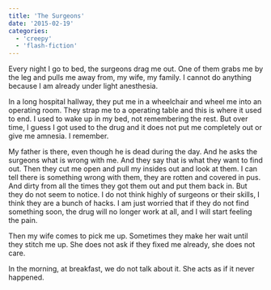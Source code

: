 ```yaml
---
title: 'The Surgeons'
date: '2015-02-19'
categories:
  - 'creepy'
  - 'flash-fiction'
---
```


Every night I go to bed, the surgeons drag me out. One of them grabs me by the
leg and pulls me away from, my wife, my family. I cannot do anything because I
am already under light anesthesia.

<!-- truncate -->

In a long hospital hallway, they put me in a wheelchair and wheel me into an
operating room. They strap me to a operating table and this is where it used to
end. I used to wake up in my bed, not remembering the rest. But over time, I
guess I got used to the drug and it does not put me completely out or give me
amnesia. I remember.

My father is there, even though he is dead during the day. And he asks the
surgeons what is wrong with me. And they say that is what they want to find out.
Then they cut me open and pull my insides out and look at them. I can tell there
is something wrong with them, they are rotten and covered in pus. And dirty from
all the times they got them out and put them back in. But they do not seem to
notice. I do not think highly of surgeons or their skills, I think they are a
bunch of hacks. I am just worried that if they do not find something soon, the
drug will no longer work at all, and I will start feeling the pain.

Then my wife comes to pick me up. Sometimes they make her wait until they stitch
me up. She does not ask if they fixed me already, she does not care.

In the morning, at breakfast, we do not talk about it. She acts as if it never
happened.
